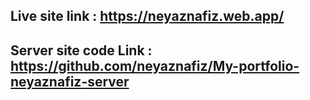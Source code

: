 ## Live site link : https://neyaznafiz.web.app/

## Server site code Link : https://github.com/neyaznafiz/My-portfolio-neyaznafiz-server
